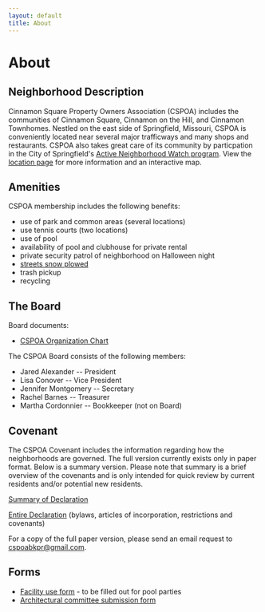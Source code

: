 ```yaml
---
layout: default
title: About
---
```


# About

## Neighborhood Description

Cinnamon Square Property Owners Association (CSPOA) includes the communities of Cinnamon Square, Cinnamon on the Hill, and Cinnamon Townhomes.  Nestled on the east side of Springfield, Missouri, CSPOA is conveniently located near several major trafficways and many shops and restaurants.  CSPOA also takes great care of its community by particpation in the City of Springfield's [Active Neighborhood Watch program](http://www.springfieldmo.gov/172/Crime-Prevention). View the [location page](/location) for more information and an interactive map.

## Amenities
CSPOA membership includes the following benefits:

* use of park and common areas (several locations)
* use tennis courts (two locations)
* use of pool
* availability of pool and clubhouse for private rental
* private security patrol of neighborhood on Halloween night
* [streets snow plowed](http://cosmo.maps.arcgis.com/apps/Viewer/index.html?appid=25789b841bc74c6aae21d54f3d767211)
* trash pickup
* recycling

## The Board
Board documents:

* [CSPOA Organization Chart](/files/CSPOA_Organization_Chart.pdf)

The CSPOA Board consists of the following members:

* Jared Alexander -- President
* Lisa Conover -- Vice President
* Jennifer Montgomery -- Secretary
* Rachel Barnes -- Treasurer
* Martha Cordonnier -- Bookkeeper (not on Board)

## Covenant
The CSPOA Covenant includes the information regarding how the neighborhoods are governed.  The full version currently exists only in paper format. Below is a summary version. Please note that summary is a brief overview of the covenants and is only intended for quick review by current residents and/or potential new residents.

[Summary of Declaration](/files/SummaryOfDeclaration.pdf)

[Entire Declaration](/files/CSPOA_Covenants_with_2008_Amendments.pdf) (bylaws, articles of incorporation, restrictions and covenants)

For a copy of the full paper version, please send an email request to [cspoabkpr@gmail.com](mailto:cspoabkpr@gmail.com).

## Forms

* [Facility use form](/files/CSPOA_Facility_Use_Form.pdf) - to be filled out for pool parties
* [Architectural committee submission form](/files/Architectural_Committee_Submission_Form.pdf)
